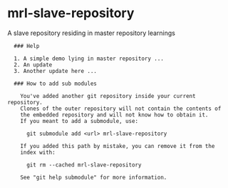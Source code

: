 # mrl-slave-repository

A slave repository residing in master repository learnings 
      
      ### Help
      
      1. A simple demo lying in master repository ... 
      2. An update
      3. Another update here ... 

      ### How to add sub modules
      
        You've added another git repository inside your current repository.
        Clones of the outer repository will not contain the contents of
        the embedded repository and will not know how to obtain it.
        If you meant to add a submodule, use:

          git submodule add <url> mrl-slave-repository

        If you added this path by mistake, you can remove it from the
        index with:

          git rm --cached mrl-slave-repository

        See "git help submodule" for more information.
